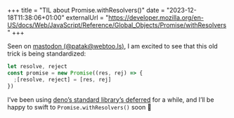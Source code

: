 +++
title = "TIL about Promise.withResolvers()"
date = "2023-12-18T11:38:06+01:00"
externalUrl = "https://developer.mozilla.org/en-US/docs/Web/JavaScript/Reference/Global_Objects/Promise/withResolvers"
+++

Seen on [mastodon (@patak@webtoo.ls)](https://m.webtoo.ls/@patak/111484207679580940), I am excited to see that this old trick is being standardized:

```js
let resolve, reject
const promise = new Promise((res, rej) => {
  ;[resolve, reject] = [res, rej]
})
```

I’ve been using [deno’s standard library’s deferred](https://deno.land/std@0.189.0/async/deferred.ts?source=) for a while, and I’ll be happy to swift to `Promise.withResolvers()` soon 💪
